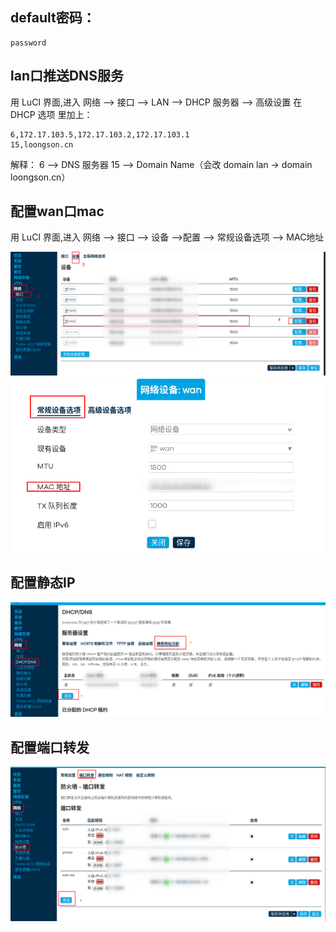 ## default密码：

```
password
```

## lan口推送DNS服务

用 LuCI 界面,进入 网络 --> 接口 --> LAN --> DHCP 服务器 --> 高级设置
在 DHCP 选项 里加上：
```
6,172.17.103.5,172.17.103.2,172.17.103.1
15,loongson.cn
```

解释：
6 --> DNS 服务器
15 --> Domain Name（会改 domain lan → domain loongson.cn）

## 配置wan口mac

用 LuCI 界面,进入 网络 --> 接口 --> 设备 -->配置 --> 常规设备选项 --> MAC地址

![config mac-1](pic/mac-1.png)
![config mac-2](pic/mac-2.png)

## 配置静态IP

![config static ip](pic/static-ip.png)

## 配置端口转发

![config port forward](pic/port-forward-1.png)

